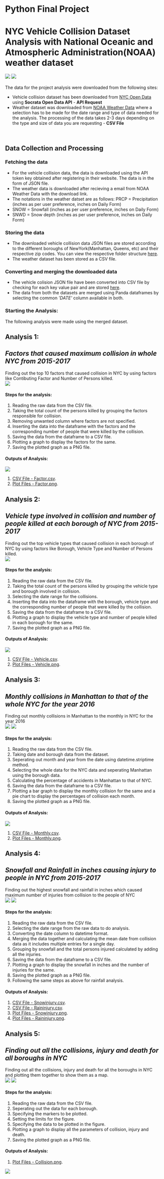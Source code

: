 # Python Final Project

# NYC Vehicle Collision Dataset Analysis with National Oceanic and Atmospheric Administration(NOAA) weather dataset

![](images/nyc.jpg?raw=true)
![](images/NOAA_emblem.png?raw=true)
<br>
<br>
The data for the project analysis were downloaded from the following sites:
* Vehicle collision dataset has been downloaded from [NYC Open Data](https://opendata.cityofnewyork.us/) using **Socrata Open Data API** - **API Request**
* Weather dataset was downloaded from [NOAA Weather Data](https://www.ncdc.noaa.gov/cdo-web/search?datasetid=GHCND) where a selection has to be made for the date range and type of data needed for the analysis. The processing of the data takes 2-3 days depending on the type and size of data you are requesting - **CSV File**
<br>

## Data Collection and Processing

### Fetching the data
* For the vehicle collision data, the data is downloaded using the API token key obtained after registering in their website. The data is in the form of JSON file.
* The weather data is downloaded after recieving a email from NOAA Weather Data with the download link.
* The notations in the weather datset are as follows: PRCP = Precipitation (inches as per user preference, inches on Daily Form)
* SNOW = Snowfall (inches as per user preference, inches on Daily Form)
* SNWD = Snow depth (inches as per user preference, inches on Daily Form)

### Storing the data
* The downloaded vehicle collision data JSON files are stored according to the different boroughs of NewYork(Manhattan, Queens, etc) and their respective zip codes. You can view the respective folder structure [here](https://github.com/MITESHPUTHRANNEU/puthran_mitesh_spring2017/tree/master/Final%20Project/ProcessedData).
* The weather dataset has been stored as a CSV file.

### Converting and merging the downloaded data
* The vehicle colision JSON file have been converted into CSV file by checking for each key value pair and are stored [here](https://github.com/MITESHPUTHRANNEU/puthran_mitesh_spring2017/tree/master/Final%20Project/ProcessedData). 
* The data from both the datasets are merged using Panda dataframes by selecting the common _'DATE'_ column available in both.

### Starting the Analysis:
The following analysis were made using the merged dataset.
<br>
## Analysis 1:
## _Factors that caused maximum collision in whole NYC from 2015-2017_
Finding out the top 10 factors that caused collision in NYC by using factors like Contibuting Factor and Number of Persons killed.
<br>
![](GeneratedImages/factor.png?raw=true)
<br>
#### Steps for the analysis:
1. Reading the raw data from the CSV file.
2. Taking the total count of the persons killed by grouping the factors responsible for collision.
3. Removing unwanted column where factors are not specified.
4. Inserting the data into the dataframe with the factors and the corresponding number of people that were killed by the collision.
5. Saving the data from the dataframe to a CSV file.
6. Plotting a graph to display the factors for the same.
7. Saving the plotted graph as a PNG file.
#### Outputs of Analysis:
![](GeneratedImages/factortable.png?raw=true)
1. [CSV File - Factor.csv](https://github.com/MITESHPUTHRANNEU/puthran_mitesh_spring2017/tree/master/Final%20Project/GeneratedCSV).
2. [Plot Files - Factor.png](https://github.com/MITESHPUTHRANNEU/puthran_mitesh_spring2017/tree/master/Final%20Project/GeneratedImages).

## Analysis 2:
## _Vehicle type involved in collision and number of people killed at each borough of NYC from 2015-2017_
Finding out the top vehicle types that caused collision in each borough of NYC by using factors like Borough, Vehicle Type and Number of Persons killed.
<br>
![](GeneratedImages/vehicle.png?raw=true)
<br>
#### Steps for the analysis:
1. Reading the raw data from the CSV file.
2. Taking the total count of the persons killed by grouping the vehicle type and borough involved in collision.
3. Selecting the date range for the collisions.
4. Inserting the data into the dataframe with the borough, vehicle type and the corresponding number of people that were killed by the collision.
5. Saving the data from the dataframe to a CSV file.
6. Plotting a graph to display the vehicle type and number of people killed in each borough for the same. 
7. Saving the plotted graph as a PNG file.
#### Outputs of Analysis:
![](GeneratedImages/vehicletable.png?raw=true)
1. [CSV File - Vehicle.csv](https://github.com/MITESHPUTHRANNEU/puthran_mitesh_spring2017/tree/master/Final%20Project/GeneratedCSV).
2. [Plot Files - Vehicle.png](https://github.com/MITESHPUTHRANNEU/puthran_mitesh_spring2017/tree/master/Final%20Project/GeneratedImages).

## Analysis 3:
## _Monthly collisions in Manhattan to that of the whole NYC for the year 2016_
Finding out monthly collisions in Manhattan to the monthly in NYC for the year 2016
<br>
![](GeneratedImages/monthly.png?raw=true)
![](GeneratedImages/percentage.png?raw=true)
<br>
#### Steps for the analysis:
1. Reading the raw data from the CSV file.
2. Taking date and borough data from the dataset.
3. Seperating out month and year from the date using datetime.striptime method.
4. Selecting the whole data for the NYC data and seperating Manhattan using the borough data.
5. Calculating the percentage of accidents in Manhattan to that of NYC.
6. Saving the data from the dataframe to a CSV file.
7. Plotting a bar graph to display the monthly collision for the same and a pie chart to display the percentages of collision each month. 
8. Saving the plotted graph as a PNG file.
#### Outputs of Analysis:
![](GeneratedImages/monthlytable.png?raw=true)
1. [CSV File - Monthly.csv](https://github.com/MITESHPUTHRANNEU/puthran_mitesh_spring2017/tree/master/Final%20Project/GeneratedCSV).
2. [Plot Files - Monthly.png](https://github.com/MITESHPUTHRANNEU/puthran_mitesh_spring2017/tree/master/Final%20Project/GeneratedImages).

## Analysis 4:
## _Snowfall and Rainfall in inches causing injury to people in NYC from 2015-2017_
Finding out the highest snowfall and rainfall in inches which caused maximum number of injuries  from collision to the people of NYC
<br>
![](GeneratedImages/snowinjury.png?raw=true)
![](GeneratedImages/raininjury.png?raw=true)
<br>
#### Steps for the analysis:
1. Reading the raw data from the CSV file.
2. Selecting the date range from the raw data to do analysis.
3. Converting the date column to datetime format.
4. Merging the data together and calculating the mean date from collision data as it includes multiple entries for a single day.
5. Grouping by snowfall and the total persons injured calculated by adding all the injuries.
6. Saving the data from the dataframe to a CSV file.
7. Plotting a graph to display the snowfall in inches and the number of injuries for the same.
8. Saving the plotted graph as a PNG file.
9. Following the same steps as above for rainfall analysis.
#### Outputs of Analysis:
1. [CSV File - Snowinjury.csv](https://github.com/MITESHPUTHRANNEU/puthran_mitesh_spring2017/tree/master/Final%20Project/GeneratedCSV).
2. [CSV File - Raininjury.csv](https://github.com/MITESHPUTHRANNEU/puthran_mitesh_spring2017/tree/master/Final%20Project/GeneratedCSV).
3. [Plot Files - Snowinjury.png](https://github.com/MITESHPUTHRANNEU/puthran_mitesh_spring2017/tree/master/Final%20Project/GeneratedImages).
4. [Plot Files - Raininjury.png](https://github.com/MITESHPUTHRANNEU/puthran_mitesh_spring2017/tree/master/Final%20Project/GeneratedImages).

## Analysis 5:
## _Finding out all the collisions, injury and death for all boroughs in NYC_
Finding out all the collisions, injury and death for all the boroughs in NYC and plotting them together to show them as a map.
<br>
![](GeneratedImages/borough.png?raw=true)
![](GeneratedImages/collision.png?raw=true)
<br>
#### Steps for the analysis:
1. Reading the raw data from the CSV file.
2. Seperating out the data for each borough.
3. Specifying the markers to be plotted.
4. Setting the limits for the figure.
5. Specifying the data to be plotted in the figure.
6. Plotting a graph to display all the parameters of collision, injury and death.
7. Saving the plotted graph as a PNG file.
#### Outputs of Analysis:

1. [Plot Files - Collision.png](https://github.com/MITESHPUTHRANNEU/puthran_mitesh_spring2017/tree/master/Final%20Project/GeneratedImages).


![](images/programs_OpenData.png?raw=true,#center)

